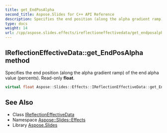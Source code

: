 ```yaml
---
title: get_EndPosAlpha
second_title: Aspose.Slides for C++ API Reference
description: Specifies the end position (along the alpha gradient ramp) of the end alpha value (percents). Read-only float.
type: docs
weight: 14
url: /cpp/aspose.slides.effects/ireflectioneffectivedata/get_endposalpha/
---
```

## IReflectionEffectiveData::get_EndPosAlpha method


Specifies the end position (along the alpha gradient ramp) of the end alpha value (percents). Read-only **float**.

```cpp
virtual float Aspose::Slides::Effects::IReflectionEffectiveData::get_EndPosAlpha()=0
```

## See Also

* Class [IReflectionEffectiveData](../)
* Namespace [Aspose::Slides::Effects](../../)
* Library [Aspose.Slides](../../../)

